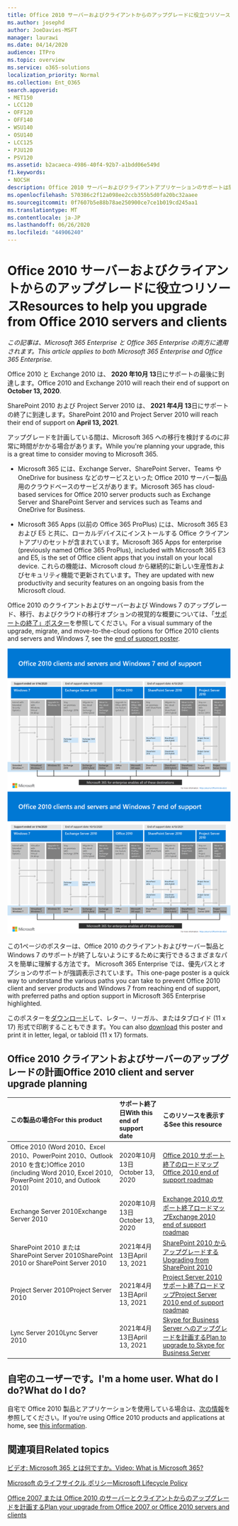 ```yaml
---
title: Office 2010 サーバーおよびクライアントからのアップグレードに役立つリソース
ms.author: josephd
author: JoeDavies-MSFT
manager: laurawi
ms.date: 04/14/2020
audience: ITPro
ms.topic: overview
ms.service: o365-solutions
localization_priority: Normal
ms.collection: Ent_O365
search.appverid:
- MET150
- LCC120
- OFF120
- OFF140
- WSU140
- OSU140
- LCC125
- PJU120
- PSV120
ms.assetid: b2acaeca-4986-40f4-92b7-a1bdd06e549d
f1.keywords:
- NOCSH
description: Office 2010 サーバーおよびクライアントアプリケーションのサポートは間もなく終了し、カスタムサポート契約は利用できません。 今すぐアップグレードの計画を開始するには、この記事をご利用ください。
ms.openlocfilehash: 570386c2f12a098ee2ccb355b5d0fa20bc32aaee
ms.sourcegitcommit: 0f7607b5e88b78ae250900ce7ce1b019cd245aa1
ms.translationtype: MT
ms.contentlocale: ja-JP
ms.lasthandoff: 06/26/2020
ms.locfileid: "44906240"
---
```

# <a name="resources-to-help-you-upgrade-from-office-2010-servers-and-clients"></a><span data-ttu-id="a66f6-104">Office 2010 サーバーおよびクライアントからのアップグレードに役立つリソース</span><span class="sxs-lookup"><span data-stu-id="a66f6-104">Resources to help you upgrade from Office 2010 servers and clients</span></span>

<span data-ttu-id="a66f6-105">*この記事は、Microsoft 365 Enterprise と Office 365 Enterprise の両方に適用されます。*</span><span class="sxs-lookup"><span data-stu-id="a66f6-105">*This article applies to both Microsoft 365 Enterprise and Office 365 Enterprise.*</span></span>

<span data-ttu-id="a66f6-106">Office 2010 と Exchange 2010 は、 **2020 年10月 13**日にサポートの最後に到達します。</span><span class="sxs-lookup"><span data-stu-id="a66f6-106">Office 2010 and Exchange 2010 will reach their end of support on **October 13, 2020**.</span></span> 

<span data-ttu-id="a66f6-107">SharePoint 2010 および Project Server 2010 は、 **2021 年4月 13**日にサポートの終了に到達します。</span><span class="sxs-lookup"><span data-stu-id="a66f6-107">SharePoint 2010 and Project Server 2010 will reach their end of support on **April 13, 2021**.</span></span>

<span data-ttu-id="a66f6-108">アップグレードを計画している間は、Microsoft 365 への移行を検討するのに非常に時間がかかる場合があります。</span><span class="sxs-lookup"><span data-stu-id="a66f6-108">While you're planning your upgrade, this is a great time to consider moving to Microsoft 365.</span></span> 

- <span data-ttu-id="a66f6-109">Microsoft 365 には、Exchange Server、SharePoint Server、Teams や OneDrive for business などのサービスといった Office 2010 サーバー製品用のクラウドベースのサービスがあります。</span><span class="sxs-lookup"><span data-stu-id="a66f6-109">Microsoft 365 has cloud-based services for Office 2010 server products such as Exchange Server and SharePoint Server and services such as Teams and OneDrive for Business.</span></span> 

- <span data-ttu-id="a66f6-110">Microsoft 365 Apps (以前の Office 365 ProPlus) には、Microsoft 365 E3 および E5 と共に、ローカルデバイスにインストールする Office クライアントアプリのセットが含まれています。</span><span class="sxs-lookup"><span data-stu-id="a66f6-110">Microsoft 365 Apps for enterprise (previously named Office 365 ProPlus), included with Microsoft 365 E3 and E5, is the set of Office client apps that you install on your local device.</span></span> <span data-ttu-id="a66f6-111">これらの機能は、Microsoft cloud から継続的に新しい生産性およびセキュリティ機能で更新されています。</span><span class="sxs-lookup"><span data-stu-id="a66f6-111">They are updated with new productivity and security features on an ongoing basis from the Microsoft cloud.</span></span>

<span data-ttu-id="a66f6-112">Office 2010 のクライアントおよびサーバーおよび Windows 7 のアップグレード、移行、およびクラウドの移行オプションの視覚的な概要については、「[サポートの終了」ポスター](./media/upgrade-from-office-2010-servers-and-products/Office2010Windows7EndOfSupport.pdf)を参照してください。</span><span class="sxs-lookup"><span data-stu-id="a66f6-112">For a visual summary of the upgrade, migrate, and move-to-the-cloud options for Office 2010 clients and servers and Windows 7, see the [end of support poster](./media/upgrade-from-office-2010-servers-and-products/Office2010Windows7EndOfSupport.pdf).</span></span>

<span data-ttu-id="a66f6-113">[![Office 2010 クライアントおよびサーバー サポート終了についての画像、 Windows 7 のポスター](./media/upgrade-from-office-2010-servers-and-products/office2010-windows7-end-of-support.png)](./media/upgrade-from-office-2010-servers-and-products/Office2010Windows7EndOfSupport.pdf)</span><span class="sxs-lookup"><span data-stu-id="a66f6-113">[![Image for the end of support for Office 2010 clients and servers and Windows 7 poster](./media/upgrade-from-office-2010-servers-and-products/office2010-windows7-end-of-support.png)](./media/upgrade-from-office-2010-servers-and-products/Office2010Windows7EndOfSupport.pdf)</span></span>

<span data-ttu-id="a66f6-114">この1ページのポスターは、Office 2010 のクライアントおよびサーバー製品と Windows 7 のサポートが終了しないようにするために実行できるさまざまなパスを簡単に理解する方法です。 Microsoft 365 Enterprise では、優先パスとオプションのサポートが強調表示されています。</span><span class="sxs-lookup"><span data-stu-id="a66f6-114">This one-page poster is a quick way to understand the various paths you can take to prevent Office 2010 client and server products and Windows 7 from reaching end of support, with preferred paths and option support in Microsoft 365 Enterprise highlighted.</span></span>

<span data-ttu-id="a66f6-115">このポスターを[ダウンロード](https://github.com/MicrosoftDocs/microsoft-365-docs/raw/public/microsoft-365/media/migration-microsoft-365-enterprise-workload/Office2010Windows7EndOfSupport.pdf)して、レター、リーガル、またはタブロイド (11 x 17) 形式で印刷することもできます。</span><span class="sxs-lookup"><span data-stu-id="a66f6-115">You can also [download](https://github.com/MicrosoftDocs/microsoft-365-docs/raw/public/microsoft-365/media/migration-microsoft-365-enterprise-workload/Office2010Windows7EndOfSupport.pdf) this poster and print it in letter, legal, or tabloid (11 x 17) formats.</span></span>
      
## <a name="office-2010-client-and-server-upgrade-planning"></a><span data-ttu-id="a66f6-116">Office 2010 クライアントおよびサーバーのアップグレードの計画</span><span class="sxs-lookup"><span data-stu-id="a66f6-116">Office 2010 client and server upgrade planning</span></span>
  
|<span data-ttu-id="a66f6-117">**この製品の場合**</span><span class="sxs-lookup"><span data-stu-id="a66f6-117">**For this product**</span></span>|<span data-ttu-id="a66f6-118">**サポート終了日**</span><span class="sxs-lookup"><span data-stu-id="a66f6-118">**With this end of support date**</span></span>|<span data-ttu-id="a66f6-119">**このリソースを表示する**</span><span class="sxs-lookup"><span data-stu-id="a66f6-119">**See this resource**</span></span>|
|:-----|:-----|:-----|
|<span data-ttu-id="a66f6-120">Office 2010 (Word 2010、Excel 2010、PowerPoint 2010、Outlook 2010 を含む)</span><span class="sxs-lookup"><span data-stu-id="a66f6-120">Office 2010 (including Word 2010, Excel 2010, PowerPoint 2010, and Outlook 2010)</span></span>  <br/> | <span data-ttu-id="a66f6-121">2020年10月13日</span><span class="sxs-lookup"><span data-stu-id="a66f6-121">October 13, 2020</span></span> |[<span data-ttu-id="a66f6-122">Office 2010 サポート終了のロードマップ</span><span class="sxs-lookup"><span data-stu-id="a66f6-122">Office 2010 end of support roadmap</span></span>](https://docs.microsoft.com/DeployOffice/office-2010-end-support-roadmap) <br/> |
|<span data-ttu-id="a66f6-123">Exchange Server 2010</span><span class="sxs-lookup"><span data-stu-id="a66f6-123">Exchange Server 2010</span></span>  <br/> | <span data-ttu-id="a66f6-124">2020年10月13日</span><span class="sxs-lookup"><span data-stu-id="a66f6-124">October 13, 2020</span></span>  |[<span data-ttu-id="a66f6-125">Exchange 2010 のサポート終了ロードマップ</span><span class="sxs-lookup"><span data-stu-id="a66f6-125">Exchange 2010 end of support roadmap</span></span>](exchange-2010-end-of-support.md) <br/> |
|<span data-ttu-id="a66f6-126">SharePoint 2010 または SharePoint Server 2010</span><span class="sxs-lookup"><span data-stu-id="a66f6-126">SharePoint 2010 or SharePoint Server 2010</span></span>  <br/> | <span data-ttu-id="a66f6-127">2021年4月13日</span><span class="sxs-lookup"><span data-stu-id="a66f6-127">April 13, 2021</span></span> |[<span data-ttu-id="a66f6-128">SharePoint 2010 からアップグレードする</span><span class="sxs-lookup"><span data-stu-id="a66f6-128">Upgrading from SharePoint 2010</span></span>](upgrade-from-sharepoint-2010.md) <br/> |
|<span data-ttu-id="a66f6-129">Project Server 2010</span><span class="sxs-lookup"><span data-stu-id="a66f6-129">Project Server 2010</span></span> <br/> | <span data-ttu-id="a66f6-130">2021年4月13日</span><span class="sxs-lookup"><span data-stu-id="a66f6-130">April 13, 2021</span></span> | [<span data-ttu-id="a66f6-131">Project Server 2010 サポート終了ロードマップ</span><span class="sxs-lookup"><span data-stu-id="a66f6-131">Project Server 2010 end of support roadmap</span></span>](project-server-2010-end-of-support.md) <br/> |
|<span data-ttu-id="a66f6-132">Lync Server 2010</span><span class="sxs-lookup"><span data-stu-id="a66f6-132">Lync Server 2010</span></span> <br/> | <span data-ttu-id="a66f6-133">2021年4月13日</span><span class="sxs-lookup"><span data-stu-id="a66f6-133">April 13, 2021</span></span> | [<span data-ttu-id="a66f6-134">Skype for Business Server へのアップグレードを計画する</span><span class="sxs-lookup"><span data-stu-id="a66f6-134">Plan to upgrade to Skype for Business Server</span></span>](https://docs.microsoft.com/skypeforbusiness/plan-your-deployment/upgrade) <br/> |
    
## <a name="im-a-home-user-what-do-i-do"></a><span data-ttu-id="a66f6-135">自宅のユーザーです。</span><span class="sxs-lookup"><span data-stu-id="a66f6-135">I'm a home user.</span></span> <span data-ttu-id="a66f6-136">What do I do?</span><span class="sxs-lookup"><span data-stu-id="a66f6-136">What do I do?</span></span>

<span data-ttu-id="a66f6-137">自宅で Office 2010 製品とアプリケーションを使用している場合は、[次の情報](plan-upgrade-previous-versions-office.md#im-a-home-user-what-do-i-do)を参照してください。</span><span class="sxs-lookup"><span data-stu-id="a66f6-137">If you're using Office 2010 products and applications at home, see [this information](plan-upgrade-previous-versions-office.md#im-a-home-user-what-do-i-do).</span></span>

## <a name="related-topics"></a><span data-ttu-id="a66f6-138">関連項目</span><span class="sxs-lookup"><span data-stu-id="a66f6-138">Related topics</span></span>

[<span data-ttu-id="a66f6-139">ビデオ: Microsoft 365 とは何ですか。</span><span class="sxs-lookup"><span data-stu-id="a66f6-139">Video: What is Microsoft 365?</span></span>](https://support.office.com/article/847caf12-2589-452c-8aca-1c009797678b.aspx)
  
[<span data-ttu-id="a66f6-140">Microsoft のライフサイクル ポリシー</span><span class="sxs-lookup"><span data-stu-id="a66f6-140">Microsoft Lifecycle Policy</span></span>](https://go.microsoft.com/fwlink/?linkid=865200)

[<span data-ttu-id="a66f6-141">Office 2007 または Office 2010 のサーバーとクライアントからのアップグレードを計画する</span><span class="sxs-lookup"><span data-stu-id="a66f6-141">Plan your upgrade from Office 2007 or Office 2010 servers and clients</span></span>](plan-upgrade-previous-versions-office.md)

